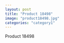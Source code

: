 ```yaml
---
layout: post
title: "Product 18498"
image: "product18498.jpg"
categories: "category1"
---
```

Product 18498
